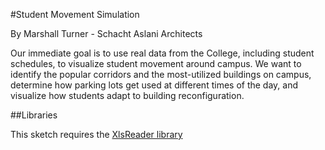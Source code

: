 #Student Movement Simulation

By Marshall Turner - Schacht Aslani Architects

Our immediate goal is to use real data from the College, including student schedules, to visualize student movement around campus. We want to identify the popular corridors and the most-utilized buildings on campus, determine how parking lots get used at different times of the day, and visualize how students adapt to building reconfiguration.

##Libraries

This sketch requires the [XlsReader library](https://github.com/fjenett/xlsreader-library-processing)
